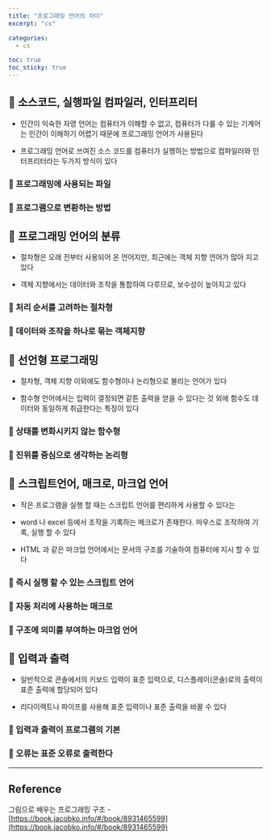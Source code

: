 ```yaml
---
title: "프로그래밍 언어의 차이"
excerpt: "cs"

categories:
  - cs

toc: true
toc_sticky: true
---
```


## 🔷 소스코드, 실행파일 컴파일러, 인터프리터

- 인간이 익숙한 자영 언어는 컴퓨터가 이해할 수 없고, 컴퓨터가 다룰 수 있는 기계어는 인간이 이해하기 어렵기 때문에 프로그래밍 언어가 사용된다

- 프로그래밍 언어로 쓰여진 소스 코드를 컴퓨터가 실행하는 방법으로 컴파일러와 인터프리터라는 두가지 방식이 있다

### 🔶 프로그래밍에 사용되는 파일

### 🔶 프로그램으로 변환하는 방법

## 🔷 프로그래밍 언어의 분류

- 절차형은 오래 전부터 사용되어 온 언어지만, 최근에는 객체 지향 언어가 많아 지고 있다

- 객체 지향에서는 데이터와 조작을 통합하여 다루므로, 보수성이 높아지고 있다

### 🔶 처리 순서를 고려하는 절차형

### 🔶 데이터와 조작을 하나로 묶는 객체지향

## 🔷 선언형 프로그래밍

- 절차형, 객체 지향 이외에도 함수형이나 논리형으로 불리는 언어가 있다

- 함수형 언어에서는 입력이 결정되면 같튼 출력을 얻을 수 있다는 것 외에 함수도 데이터와 동일하게 취급한다는 특징이 있다

### 🔶 상태를 변화시키지 않는 함수형

### 🔶 진위를 중심으로 생각하는 논리형

## 🔷 스크립트언어, 매크로, 마크업 언어

- 작은 프로그램을 실행 할 때는 스크립트 언어를 편리하게 사용할 수 있다는

- word 나 excel 등에서 조작을 기록하는 메크로가 존재한다. 마우스로 조작하여 기록, 실행 할 수 있다

- HTML 과 같은 마크업 언어에서는 문서의 구조를 기술하여 컴퓨터에 지시 할 수 있다

### 🔶 즉시 실행 할 수 있는 스크립트 언어

### 🔶 자동 처리에 사용하는 매크로

### 🔶 구조에 의미를 부여하는 마크업 언어

## 🔷 입력과 출력

- 일반적으로 콘솔에서의 키보드 입력이 표준 입력으로, 디스플레이(콘솔)로의 출력이 표준 출력에 할당되어 있다

- 리다이렉트나 파이프를 사용해 표준 입력이나 표준 출력을 바꿀 수 있다

### 🔶 입력과 출력이 프로그램의 기본

### 🔶 오류는 표준 오류로 출력한다

---

<!-- 🔶 🔷 📌 🔑 👉 -->

## Reference

그림으로 배우는 프로그래밍 구조 - [https://book.jacobko.info/#/book/8931465599](https://book.jacobko.info/#/book/8931465599)
